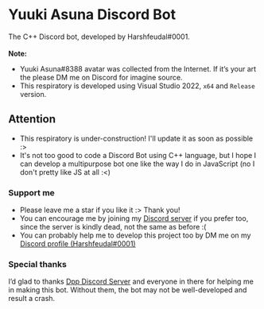 # Yuuki Asuna Discord Bot
 The C++ Discord bot, developed by Harshfeudal#0001. <br /> <br />
 __Note:__ 
- Yuuki Asuna#8388 avatar was collected from the Internet. If it’s your art the please DM me on Discord for imagine source.
- This respiratory is developed using Visual Studio 2022, `x64` and `Release` version. 

## Attention
- This respiratory is under-construction! I'll update it as soon as possible :>
- It's not too good to code a Discord Bot using C++ language, but I hope I can develop a multipurpose bot one like the way I do in JavaScript (no I don't pretty like JS at all :<)
 
 ### Support me
 - Please leave me a star if you like it :> Thank you!
 - You can encourage me by joining my [Discord server](https://discord.gg/6Faaqhaqjs) if you prefer too, since the server is kindly dead, not the same as before :(
 - You can probably help me to develop this project too by DM me on my [Discord profile (Harshfeudal#0001)](https://discord.com/users/622450109317251088)

### Special thanks
I’d glad to thanks [Dpp Discord Server](https://discord.gg/dpp) and everyone in there for helping me in making this bot. Without them, the bot may not be well-developed and result a crash. 
